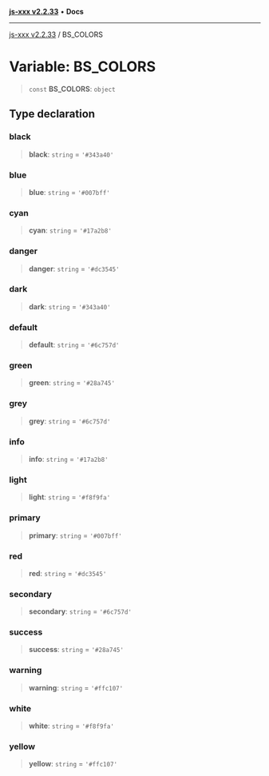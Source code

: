 [**js-xxx v2.2.33**](../README.md) • **Docs**

***

[js-xxx v2.2.33](../README.md) / BS\_COLORS

# Variable: BS\_COLORS

> `const` **BS\_COLORS**: `object`

## Type declaration

### black

> **black**: `string` = `'#343a40'`

### blue

> **blue**: `string` = `'#007bff'`

### cyan

> **cyan**: `string` = `'#17a2b8'`

### danger

> **danger**: `string` = `'#dc3545'`

### dark

> **dark**: `string` = `'#343a40'`

### default

> **default**: `string` = `'#6c757d'`

### green

> **green**: `string` = `'#28a745'`

### grey

> **grey**: `string` = `'#6c757d'`

### info

> **info**: `string` = `'#17a2b8'`

### light

> **light**: `string` = `'#f8f9fa'`

### primary

> **primary**: `string` = `'#007bff'`

### red

> **red**: `string` = `'#dc3545'`

### secondary

> **secondary**: `string` = `'#6c757d'`

### success

> **success**: `string` = `'#28a745'`

### warning

> **warning**: `string` = `'#ffc107'`

### white

> **white**: `string` = `'#f8f9fa'`

### yellow

> **yellow**: `string` = `'#ffc107'`
